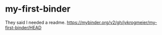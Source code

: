 # my-first-binder

They said I needed a readme.
https://mybinder.org/v2/gh/jvkrogmeier/my-first-binder/HEAD
